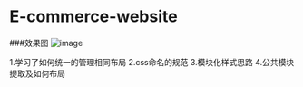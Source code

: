 # E-commerce-website
###效果图
![image](http://pp.52react.cn/image网站模块化效果图.png)

1.学习了如何统一的管理相同布局
2.css命名的规范
3.模块化样式思路
4.公共模块提取及如何布局